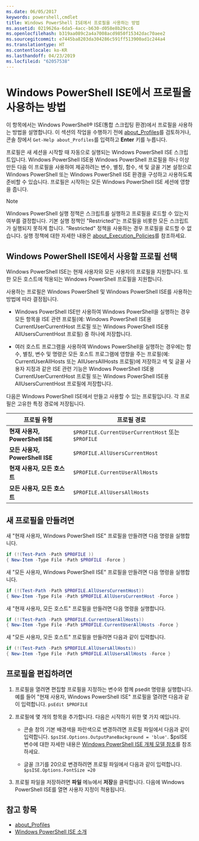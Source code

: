 ```yaml
---
ms.date: 06/05/2017
keywords: powershell,cmdlet
title: Windows PowerShell ISE에서 프로필을 사용하는 방법
ms.assetid: 0219626a-6da5-4acc-b630-d058e8b29cc6
ms.openlocfilehash: b319aa089c2a4a7008acd9850f15342dac70aee2
ms.sourcegitcommit: e7445ba8203da304286c591ff513900ad1c244a4
ms.translationtype: HT
ms.contentlocale: ko-KR
ms.lasthandoff: 04/23/2019
ms.locfileid: "62057538"
---
```

# <a name="how-to-use-profiles-in-windows-powershell-ise"></a>Windows PowerShell ISE에서 프로필을 사용하는 방법

이 항목에서는 Windows PowerShell® ISE(통합 스크립팅 환경)에서 프로필을 사용하는 방법을 설명합니다. 이 섹션의 작업을 수행하기 전에 [about_Profiles](/powershell/module/microsoft.powershell.core/about/about_profiles)를 검토하거나, 콘솔 창에서 `Get-Help about_Profiles`를 입력하고 **Enter** 키를 누릅니다.

프로필은 새 세션을 시작할 때 자동으로 실행되는 Windows PowerShell ISE 스크립트입니다.  Windows PowerShell ISE용 Windows PowerShell 프로필을 하나 이상 만든 다음 이 프로필을 사용하여 제공하려는 변수, 별칭, 함수, 색 및 글꼴 기본 설정으로 Windows PowerShell 또는 Windows PowerShell ISE 환경을 구성하고 사용하도록 준비할 수 있습니다. 프로필은 시작하는 모든 Windows PowerShell ISE 세션에 영향을 줍니다.

> [!NOTE]
> Windows PowerShell 실행 정책은 스크립트를 실행하고 프로필을 로드할 수 있는지 여부를 결정합니다. 기본 실행 정책인 "Restricted"는 프로필을 비롯한 모든 스크립트가 실행되지 못하게 합니다. "Restricted" 정책을 사용하는 경우 프로필을 로드할 수 없습니다. 실행 정책에 대한 자세한 내용은 [about_Execution_Policies](/powershell/module/microsoft.powershell.core/about/about_execution_policies)를 참조하세요.

## <a name="selecting-a-profile-to-use-in-the-windows-powershell-ise"></a>Windows PowerShell ISE에서 사용할 프로필 선택

Windows PowerShell ISE는 현재 사용자와 모든 사용자의 프로필을 지원합니다. 또한 모든 호스트에 적용되는 Windows PowerShell 프로필을 지원합니다.

사용하는 프로필은 Windows PowerShell 및 Windows PowerShell ISE를 사용하는 방법에 따라 결정됩니다.

- Windows PowerShell ISE만 사용하여 Windows PowerShell을 실행하는 경우 모든 항목을 ISE 관련 프로필(예: Windows PowerShell ISE용 CurrentUserCurrentHost 프로필 또는 Windows PowerShell ISE용 AllUsersCurrentHost 프로필) 중 하나에 저장합니다.

- 여러 호스트 프로그램을 사용하여 Windows PowerShell을 실행하는 경우에는 함수, 별칭, 변수 및 명령은 모든 호스트 프로그램에 영향을 주는 프로필(예: CurrentUserAllHosts 또는 AllUsersAllHosts 프로필)에 저장하고 색 및 글꼴 사용자 지정과 같은 ISE 관련 기능은 Windows PowerShell ISE용 CurrentUserCurrentHost 프로필 또는 Windows PowerShell ISE용 AllUsersCurrentHost 프로필에 저장합니다.

다음은 Windows PowerShell ISE에서 만들고 사용할 수 있는 프로필입니다. 각 프로필은 고유한 특정 경로에 저장됩니다.

| 프로필 유형 | 프로필 경로 |
| --- | --- |
| **현재 사용자, PowerShell ISE**| `$PROFILE.CurrentUserCurrentHost` 또는 `$PROFILE` |
| **모든 사용자, PowerShell ISE**| `$PROFILE.AllUsersCurrentHost` |
| **현재 사용자, 모든 호스트**| `$PROFILE.CurrentUserAllHosts` |
| **모든 사용자, 모든 호스트** | `$PROFILE.AllUsersAllHosts` |

## <a name="to-create-a-new-profile"></a>새 프로필을 만들려면

새 "현재 사용자, Windows PowerShell ISE" 프로필을 만들려면 다음 명령을 실행합니다.

```powershell
if (!(Test-Path -Path $PROFILE ))
{ New-Item -Type File -Path $PROFILE -Force }
```

새 "모든 사용자, Windows PowerShell ISE" 프로필을 만들려면 다음 명령을 실행합니다.

```powershell
if (!(Test-Path -Path $PROFILE.AllUsersCurrentHost))
{ New-Item -Type File -Path $PROFILE.AllUsersCurrentHost -Force }
```

새 "현재 사용자, 모든 호스트" 프로필을 만들려면 다음 명령을 실행합니다.

```powershell
if (!(Test-Path -Path $PROFILE.CurrentUserAllHosts))
{ New-Item -Type File -Path $PROFILE.CurrentUserAllHosts -Force }
```

새 "모든 사용자, 모든 호스트" 프로필을 만들려면 다음과 같이 입력합니다.

```powershell
if (!(Test-Path -Path $PROFILE.AllUsersAllHosts))
{ New-Item -Type File -Path $PROFILE.AllUsersAllHosts -Force }
```

## <a name="to-edit-a-profile"></a>프로필을 편집하려면

1. 프로필을 열려면 편집할 프로필을 지정하는 변수와 함께 psedit 명령을 실행합니다. 예를 들어 "현재 사용자, Windows PowerShell ISE" 프로필을 열려면 다음과 같이 입력합니다. `psEdit $PROFILE`

2. 프로필에 몇 개의 항목을 추가합니다. 다음은 시작하기 위한 몇 가지 예입니다.

   - 콘솔 창의 기본 배경색을 파란색으로 변경하려면 프로필 파일에서 다음과 같이 입력합니다. `$psISE.Options.OutputPaneBackground = 'blue'`. $psISE 변수에 대한 자세한 내용은 [Windows PowerShell ISE 개체 모델 참조](object-model/The-ISE-Object-Model-Hierarchy.md)를 참조하세요.

   - 글꼴 크기를 20으로 변경하려면 프로필 파일에서 다음과 같이 입력합니다. `$psISE.Options.FontSize =20`

3. 프로필 파일을 저장하려면 **파일** 메뉴에서 **저장**을 클릭합니다. 다음에 Windows PowerShell ISE를 열면 사용자 지정이 적용됩니다.

## <a name="see-also"></a>참고 항목

- [about_Profiles](/powershell/module/microsoft.powershell.core/about/about_profiles)
- [Windows PowerShell ISE 소개](Introducing-the-Windows-PowerShell-ISE.md)